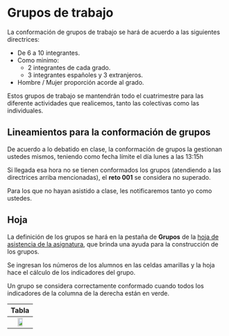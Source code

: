 # Grupos de trabajo

La conformación de grupos de trabajo se hará de acuerdo a las siguientes directrices:

- De 6 a 10 integrantes.
- Como minimo:
    - 2 integrantes de cada grado.
    - 3 integrantes españoles y 3 extranjeros.
- Hombre / Mujer proporción acorde al grado.

Estos grupos de trabajo se mantendrán todo el cuatrimestre para las diferente actividades que realicemos, tanto las colectivas como las individuales.



## Lineamientos para la conformación de grupos

De acuerdo a lo debatido en clase, la conformación de grupos la gestionan ustedes mismos, teniendo como fecha límite el día lunes a las 13:15h

Si llegada esa hora no se tienen conformados los grupos (atendiendo a las directrices arriba mencionadas), el **reto 001** se considera no superado. 

Para los que no hayan asistido a clase, les notificaremos tanto yo como ustedes.

## Hoja

La definición de los grupos se hará en la pestaña de **Grupos** de la [hoja de asistencia de la asignatura](https://docs.google.com/spreadsheets/d/1ODkRS23-FB3Wwlym12cgz4bSi2TRUPy--1tQiZMeXl8/edit?usp=sharing), que brinda una ayuda para la construcción de los grupos. 

Se ingresan los números de los alumnos en las celdas amarillas y la hoja hace el cálculo de los indicadores del grupo. 

Un grupo se considera correctamente conformado cuando todos los indicadores de la columna de la derecha están en verde.


Tabla|
:-:|
<img src="https://user-images.githubusercontent.com/8528047/218154626-58f686ff-5808-4112-bb14-c377035da7c6.png" width="50%" />|


